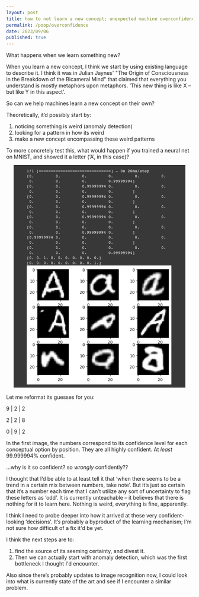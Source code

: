 ```yaml
---
layout: post
title: how to not learn a new concept; unexpected machine overconfidence
permalink: /poop/overconfidence
date: 2023/09/06
published: true
---
```


What happens when we learn something new? 

When you learn a new concept, I think we start by using existing language to describe it. I think it was in Julian Jaynes' "The Origin of Consciousness in the Breakdown of the Bicameral Mind" that claimed that everything you understand is mostly metaphors upon metaphors. ‘This new thing is like X – but like Y in this aspect’. 

So can we help machines learn a new concept on their own?

Theoretically, it’d possibly start by:
1. noticing something is weird (anomaly detection)
2. looking for a pattern in how its weird
3. make a new concept encompassing these weird patterns

To more concretely test this, what would happen if you trained a neural net on MNIST, and showed it a letter (‘A’, in this case)?  

<center><img src="../documents/not_mnist.png" title="not MNIST" style='width="400"; height:600px;'/></center>

Let me reformat its guesses for you:

9 | 2 | 2

2 | 2 | 8

0 | 9 | 2

In the first image, the numbers correspond to its confidence level for each conceptual option by position. They are all highly confident. At _least_ 99.999994% confident.

…why is it so confident? so _wrongly_ confidently??

I thought that I’d be able to at least tell it that ‘when there seems to be a trend in a certain mix between numbers, take note’. But it’s just so certain that it’s a number each time that I can’t utilize any sort of uncertainty to flag these letters as ‘odd’. It is currently unteachable – it believes that there is nothing for it to learn here. Nothing is weird, everything is fine, apparently.   

I think I need to probe deeper into how it arrived at these very confident-looking ‘decisions’. It’s probably a byproduct of the learning mechanism; I'm not sure how difficult of a fix it'd be yet.  

I think the next steps are to:
1. find the source of its seeming certainty, and divest it. 
2. Then we can actually start with anomaly detection, which was the first bottleneck I thought I'd encounter.

Also since there’s probably updates to image recognition now, I could look into what is currently state of the art and see if I encounter a similar problem. 
